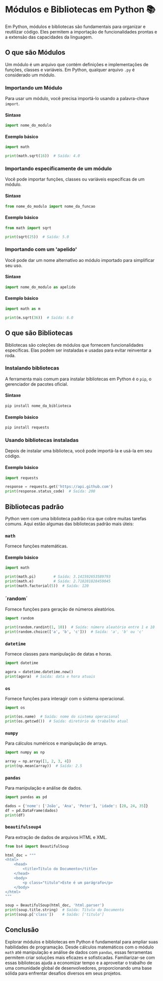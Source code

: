# Módulos e Bibliotecas em Python 📚

Em Python, módulos e bibliotecas são fundamentais para organizar e reutilizar código. Eles permitem a importação de funcionalidades prontas e a extensão das capacidades da linguagem.

## O que são Módulos

Um módulo é um arquivo que contém definições e implementações de funções, classes e variáveis. Em Python, qualquer arquivo `.py` é considerado um módulo.

### Importando um Módulo

Para usar um módulo, você precisa importá-lo usando a palavra-chave `import`.

#### Sintaxe

```python
import nome_do_modulo
```

#### Exemplo básico

```python
import math

print(math.sqrt(16))  # Saída: 4.0
```

### Importando especificamente de um módulo

Você pode importar funções, classes ou variáveis específicas de um módulo.

#### Sintaxe

```python
from nome_do_modulo import nome_da_funcao
```

#### Exemplo básico

```python
from math import sqrt

print(sqrt(25))  # Saída: 5.0
```

### Importando com um 'apelido'

Você pode dar um nome alternativo ao módulo importado para simplificar seu uso.

#### Sintaxe

```python
import nome_do_modulo as apelido
```

#### Exemplo básico

```python
import math as m

print(m.sqrt(36))  # Saída: 6.0
```

## O que são Bibliotecas

Bibliotecas são coleções de módulos que fornecem funcionalidades específicas. Elas podem ser instaladas e usadas para evitar reinventar a roda.

### Instalando bibliotecas

A ferramenta mais comum para instalar bibliotecas em Python é o `pip`, o gerenciador de pacotes oficial.

#### Sintaxe

```python
pip install nome_da_biblioteca
```

#### Exemplo básico

```python
pip install requests
```

### Usando bibliotecas instaladas

Depois de instalar uma biblioteca, você pode importá-la e usá-la em seu código.

#### Exemplo básico

```python
import requests

response = requests.get('https://api.github.com')
print(response.status_code)  # Saída: 200
```

## Bibliotecas padrão

Python vem com uma biblioteca padrão rica que cobre muitas tarefas comuns. Aqui estão algumas das bibliotecas padrão mais úteis:

### `math`

Fornece funções matemáticas.

#### Exemplo básico

```python
import math

print(math.pi)        # Saída: 3.141592653589793
print(math.e)         # Saída: 2.718281828459045
print(math.factorial(5))  # Saída: 120
``` 

### ´random´

Fornece funções para geração de números aleatórios.

```python
import random

print(random.randint(1, 10))  # Saída: número aleatório entre 1 e 10
print(random.choice(['a', 'b', 'c']))  # Saída: 'a', 'b' ou 'c'
```

### `datetime`

Fornece classes para manipulação de datas e horas.

```python
import datetime

agora = datetime.datetime.now()
print(agora)  # Saída: data e hora atuais
```

### `os`

Fornece funções para interagir com o sistema operacional.

```python
import os

print(os.name)  # Saída: nome do sistema operacional
print(os.getcwd())  # Saída: diretório de trabalho atual
```

### `numpy`

Para cálculos numéricos e manipulação de arrays.

```python
import numpy as np

array = np.array([1, 2, 3, 4])
print(np.mean(array))  # Saída: 2.5
```

### `pandas`

Para manipulação e análise de dados.

```python
import pandas as pd

dados = {'nome': ['João', 'Ana', 'Peter'], 'idade': [28, 24, 35]}
df = pd.DataFrame(dados)
print(df)

```

### `beautifulsoup4`

Para extração de dados de arquivos HTML e XML.

```python
from bs4 import BeautifulSoup

html_doc = """
<html>
    <head>
        <title>Título do Documento</title>
    </head>
    <body>
        <p class="titulo">Este é um parágrafo</p>
    </body>
</html>
"""

soup = BeautifulSoup(html_doc, 'html.parser')
print(soup.title.string)  # Saída: Título do Documento
print(soup.p['class'])    # Saída: ['titulo']
```

## Conclusão

Explorar módulos e bibliotecas em Python é fundamental para ampliar suas habilidades de programação. Desde cálculos matemáticos com o módulo `math` até manipulação e análise de dados com `pandas`, essas ferramentas permitem criar soluções mais eficazes e sofisticadas. Familiarizar-se com essas bibliotecas ajuda a economizar tempo e a aproveitar o trabalho de uma comunidade global de desenvolvedores, proporcionando uma base sólida para enfrentar desafios diversos em seus projetos.


